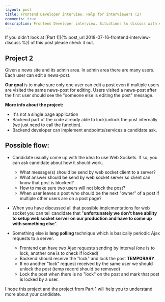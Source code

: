 ```yaml
---
layout: post
title: Frontend Developer interview. Help for interviewers (2)
comments: true
description: Frontend Developer interview. Situations to discuss with candidate part two
---
```


If you didn't look at [Part 1]({% post_url 2018-07-16-frontend-interview-discuss %}) of this post please check it out.

Project 2
----------

Given a news site and its admin area. In admin area there are many users. Each user can edit a news-post.

**Our goal** is to make sure only one user can edit a post even if multiple users are visited the same news-post for editing. Users visited a news-post after the first user should see the "someone else is editing the post" message.

**More info about the project:**

* It's not a single page application
* Backend part of the code already able to lock/unlock the post internally (we just need to call the function).
* Backend developer can implement endpoints/services a candidate ask.

Possible flow:
-------------

* Candidate usually come up with the idea to use Web Sockets. If so, you can ask candidate about how it should work.


  * What message(s) should be send by web socket client to a server?
  * What answer should be send by web socket server so client can know that post is blocked?
  * How to make sure two users will not block the post?
  * When user leaves a post who should be the next "owner" of a post if multiple other users are on a post page?

* When you have discussed all that possible implementations for web socket you can tell candidate that
  "**unfortunately we don't have ability to setup web socket server on
  our production and have to come up with something else**".
* Something else is **long polling** technique which is basically periodic Ajax requests to a server.


  * Frontend can have two Ajax requests sending by interval (one is to lock, another one is to check if locked)
  * Backend should receive the "lock" and lock the post **TEMPORARY**.
  * If no another "lock" request received by the same user we should unlock the post (temp record should be removed)
  * Lock the post when there is no "lock" on the post and mark that post is locked by a user.

I hope this project and the project from Part 1 will help you to understand more about your candidate.
